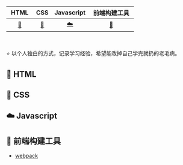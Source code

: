 | &nbsp;HTML&nbsp; |          CSS          |       Javascript       | &nbsp;前端构建工具&nbsp;  |
| :--------------: | :-------------------: | :--------------------: | :-----------------------: |
| [:memo:](#HTML)  | [:floppy_disk:](#CSS) | [:cloud:](#Javascript) | [:wrench:](#前端构建工具) |

<br>

⭐️ 以个人独白的方式，记录学习经验，希望能改掉自己学完就扔的老毛病。

## :memo: HTML

## :floppy_disk: CSS

## :cloud: Javascript

## :wrench: 前端构建工具

- [webpack](./src/builds-tools/webpack)
